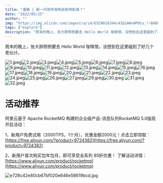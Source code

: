 ```yaml
---
title: "漫画 | 新一代软件架构会影响到谁？"
date: "2022/05/25"
author: ""
img: "https://img.alicdn.com/imgextra/i4/O1CN018344c41QiAWvHPOCu_!!6000000002009-0-tps-685-383.jpg"
tags: ["explore"]
description: "周末的晚上，张大胖照例要去 Hello World 咖啡馆，没想到在这里碰到了好几个老伙计。并针对事件总线展开了讨论。"
---
```

周末的晚上，张大胖照例要去 Hello World 咖啡馆，没想到在这里碰到了好几个老伙计。

![1.jpeg](https://intranetproxy.alipay.com/skylark/lark/0/2023/jpeg/59356401/1680491878243-93fcb08f-dc51-4ea1-a460-1125251e3bbb.jpeg#clientId=u2e54208d-33b5-4&height=804&id=vp3rG&name=1.jpeg&originHeight=804&originWidth=1080&originalType=binary&ratio=1&rotation=0&showTitle=false&status=done&style=none&taskId=u070336c5-eb10-4d23-90dc-c9e1705993f&title=&width=1080)![2.jpeg](https://intranetproxy.alipay.com/skylark/lark/0/2023/jpeg/59356401/1680491878222-9957b76f-9577-4915-b746-49764840e09b.jpeg#clientId=u2e54208d-33b5-4&height=799&id=xoHHX&name=2.jpeg&originHeight=799&originWidth=1080&originalType=binary&ratio=1&rotation=0&showTitle=false&status=done&style=none&taskId=u1d173534-0a76-4ec3-a4b0-6f7dd991f04&title=&width=1080)![3.jpeg](https://intranetproxy.alipay.com/skylark/lark/0/2023/jpeg/59356401/1680491880938-9d3b058e-5aff-445e-8d03-28f2e04aa97b.jpeg#clientId=u2e54208d-33b5-4&height=1049&id=VVwbQ&name=3.jpeg&originHeight=1049&originWidth=1080&originalType=binary&ratio=1&rotation=0&showTitle=false&status=done&style=none&taskId=u80209779-cc2f-405c-8635-a35857c5af5&title=&width=1080)![4.jpeg](https://intranetproxy.alipay.com/skylark/lark/0/2023/jpeg/59356401/1680491878128-90bd7b4a-23b2-467b-b329-2ba40789d41b.jpeg#clientId=u2e54208d-33b5-4&height=897&id=rVLrk&name=4.jpeg&originHeight=897&originWidth=1080&originalType=binary&ratio=1&rotation=0&showTitle=false&status=done&style=none&taskId=u206c3b14-bf95-44e5-becc-be518ac46c3&title=&width=1080)![5.jpeg](https://intranetproxy.alipay.com/skylark/lark/0/2023/jpeg/59356401/1680491878273-e64a6165-ae71-4346-905d-c6de4ca40bb4.jpeg#clientId=u2e54208d-33b5-4&height=847&id=rCNKX&name=5.jpeg&originHeight=847&originWidth=1080&originalType=binary&ratio=1&rotation=0&showTitle=false&status=done&style=none&taskId=u04bbfafd-02d6-4cc6-9f8c-dc957799911&title=&width=1080)![6.jpeg](https://intranetproxy.alipay.com/skylark/lark/0/2023/jpeg/59356401/1680491881448-cbcfe86a-fc48-424f-8177-855055f54746.jpeg#clientId=u2e54208d-33b5-4&height=977&id=zwnt0&name=6.jpeg&originHeight=977&originWidth=1080&originalType=binary&ratio=1&rotation=0&showTitle=false&status=done&style=none&taskId=u854ff985-b0c1-451a-9775-321270ba42c&title=&width=1080)![7.jpeg](https://intranetproxy.alipay.com/skylark/lark/0/2023/jpeg/59356401/1680491881530-f4c3b9a4-566b-4202-94e6-aaef3ca24a61.jpeg#clientId=u2e54208d-33b5-4&height=799&id=okSEV&name=7.jpeg&originHeight=799&originWidth=1080&originalType=binary&ratio=1&rotation=0&showTitle=false&status=done&style=none&taskId=uc9066c55-37ed-439f-b1c2-6f2c85372fe&title=&width=1080)![8.jpeg](https://intranetproxy.alipay.com/skylark/lark/0/2023/jpeg/59356401/1680491881510-b568684d-b2c0-4068-b7a4-3132c02a95ba.jpeg#clientId=u2e54208d-33b5-4&height=1088&id=m2uQY&name=8.jpeg&originHeight=1088&originWidth=1080&originalType=binary&ratio=1&rotation=0&showTitle=false&status=done&style=none&taskId=u098bdb7b-7ae8-4e26-abe2-ae4953c3f13&title=&width=1080)![9.jpeg](https://intranetproxy.alipay.com/skylark/lark/0/2023/jpeg/59356401/1680491881765-a78ae865-e3ce-47cc-8664-825ff7ec0d1b.jpeg#clientId=u2e54208d-33b5-4&height=775&id=RwGHv&name=9.jpeg&originHeight=775&originWidth=1080&originalType=binary&ratio=1&rotation=0&showTitle=false&status=done&style=none&taskId=u4b6d8bee-c3d3-4a58-a5f4-54bca4c2162&title=&width=1080)![10.jpeg](https://intranetproxy.alipay.com/skylark/lark/0/2023/jpeg/59356401/1680491882627-8aa69134-0834-404c-a522-b25e6fd17efe.jpeg#clientId=u2e54208d-33b5-4&height=1087&id=RP8O2&name=10.jpeg&originHeight=1087&originWidth=1080&originalType=binary&ratio=1&rotation=0&showTitle=false&status=done&style=none&taskId=u1c547bd8-e7ab-4620-b2ce-36976edbdd1&title=&width=1080)![11.jpeg](https://intranetproxy.alipay.com/skylark/lark/0/2023/jpeg/59356401/1680491882702-4f81c59b-1614-4038-9248-0d9fbdb7ccff.jpeg#clientId=u2e54208d-33b5-4&height=659&id=LcWAO&name=11.jpeg&originHeight=659&originWidth=1080&originalType=binary&ratio=1&rotation=0&showTitle=false&status=done&style=none&taskId=ua2c6ecb9-e76e-4d72-8707-602d67f80be&title=&width=1080)![12.jpeg](https://intranetproxy.alipay.com/skylark/lark/0/2023/jpeg/59356401/1680491882690-e1f1baf9-9797-4e4d-969c-39fb8f5136db.jpeg#clientId=u2e54208d-33b5-4&height=1332&id=V9Cq9&name=12.jpeg&originHeight=1332&originWidth=1080&originalType=binary&ratio=1&rotation=0&showTitle=false&status=done&style=none&taskId=u6f81ceb8-6409-4f02-aedd-6025849f939&title=&width=1080)![13.jpeg](https://intranetproxy.alipay.com/skylark/lark/0/2023/jpeg/59356401/1680491882826-334b229b-9957-4fd9-96cd-e30e7ac8384b.jpeg#clientId=u2e54208d-33b5-4&height=799&id=trDbw&name=13.jpeg&originHeight=799&originWidth=1080&originalType=binary&ratio=1&rotation=0&showTitle=false&status=done&style=none&taskId=uba7a50cc-4ed9-46c8-af51-b8f4739d870&title=&width=1080)![14.jpeg](https://intranetproxy.alipay.com/skylark/lark/0/2023/jpeg/59356401/1680491882756-bd13078a-bb7b-4a66-b086-3da7302bcde3.jpeg#clientId=u2e54208d-33b5-4&height=1534&id=Osr0S&name=14.jpeg&originHeight=1534&originWidth=1080&originalType=binary&ratio=1&rotation=0&showTitle=false&status=done&style=none&taskId=u9a6c950b-bf3b-43c7-8d8d-89e41201ff0&title=&width=1080)![15.jpeg](https://intranetproxy.alipay.com/skylark/lark/0/2023/jpeg/59356401/1680491883491-4c549e13-ea2d-4152-9e2e-e01b32fb6e1d.jpeg#clientId=u2e54208d-33b5-4&height=799&id=QRz7c&name=15.jpeg&originHeight=799&originWidth=1080&originalType=binary&ratio=1&rotation=0&showTitle=false&status=done&style=none&taskId=uea15e350-f38e-4f8a-aff6-8099853275a&title=&width=1080)![16.jpeg](https://intranetproxy.alipay.com/skylark/lark/0/2023/jpeg/59356401/1680491883599-ec5717c5-b3de-4d45-a38d-b20d7c82210d.jpeg#clientId=u2e54208d-33b5-4&height=799&id=RhEni&name=16.jpeg&originHeight=799&originWidth=1080&originalType=binary&ratio=1&rotation=0&showTitle=false&status=done&style=none&taskId=ubcb10588-8e87-4d28-b6ee-cc2f1519293&title=&width=1080)![17.jpeg](https://intranetproxy.alipay.com/skylark/lark/0/2023/jpeg/59356401/1680491883555-adab95c6-506b-40b2-9ad0-862cc00d7711.jpeg#clientId=u2e54208d-33b5-4&height=1156&id=WXXw9&name=17.jpeg&originHeight=1156&originWidth=1080&originalType=binary&ratio=1&rotation=0&showTitle=false&status=done&style=none&taskId=u8d3d0bc4-97cc-44f3-bf09-eee211c69cd&title=&width=1080)![18.jpeg](https://intranetproxy.alipay.com/skylark/lark/0/2023/jpeg/59356401/1680491883813-396b0f29-eecd-4ba6-b204-00d4fe401dda.jpeg#clientId=u2e54208d-33b5-4&height=915&id=Mvngo&name=18.jpeg&originHeight=915&originWidth=1080&originalType=binary&ratio=1&rotation=0&showTitle=false&status=done&style=none&taskId=u3f6fdcac-f372-4803-bb50-c668b09b4be&title=&width=1080)![19.jpeg](https://intranetproxy.alipay.com/skylark/lark/0/2023/jpeg/59356401/1680491883780-71a76a84-ca78-40b6-966b-80996e524abd.jpeg#clientId=u2e54208d-33b5-4&height=1299&id=Z6Xtl&name=19.jpeg&originHeight=1299&originWidth=1080&originalType=binary&ratio=1&rotation=0&showTitle=false&status=done&style=none&taskId=uefaba7f6-f87d-4b59-a6f0-300e4c5c9a4&title=&width=1080)![20.jpeg](https://intranetproxy.alipay.com/skylark/lark/0/2023/jpeg/59356401/1680491884160-48cc0e91-90f1-4ea9-9834-b2f6f2290622.jpeg#clientId=u2e54208d-33b5-4&height=799&id=tNG3k&name=20.jpeg&originHeight=799&originWidth=1080&originalType=binary&ratio=1&rotation=0&showTitle=false&status=done&style=none&taskId=ub80d78b0-bac1-432b-9eb0-eb1e33c1811&title=&width=1080)![21.jpeg](https://intranetproxy.alipay.com/skylark/lark/0/2023/jpeg/59356401/1680491884332-350ed6e3-c7b8-4f6f-b695-bbeafd2d56ec.jpeg#clientId=u2e54208d-33b5-4&height=1021&id=ruyN6&name=21.jpeg&originHeight=1021&originWidth=1080&originalType=binary&ratio=1&rotation=0&showTitle=false&status=done&style=none&taskId=u3a3cdf88-ef85-4d29-8336-2bf0d904530&title=&width=1080)![22.jpeg](https://intranetproxy.alipay.com/skylark/lark/0/2023/jpeg/59356401/1680491884682-fc8f1f10-8f70-4919-a890-06cf00741fb2.jpeg#clientId=u2e54208d-33b5-4&height=664&id=mF1hp&name=22.jpeg&originHeight=664&originWidth=1080&originalType=binary&ratio=1&rotation=0&showTitle=false&status=done&style=none&taskId=uf28ea544-4aab-4d6a-804c-32571290de5&title=&width=1080)![23.jpeg](https://intranetproxy.alipay.com/skylark/lark/0/2023/jpeg/59356401/1680491884792-11f59831-5912-48d3-9507-9ff6c5de4415.jpeg#clientId=u2e54208d-33b5-4&height=1099&id=QUOGm&name=23.jpeg&originHeight=1099&originWidth=1080&originalType=binary&ratio=1&rotation=0&showTitle=false&status=done&style=none&taskId=ufdb716d4-df38-4c94-a650-0b7dd82da48&title=&width=1080)![24.jpeg](https://intranetproxy.alipay.com/skylark/lark/0/2023/jpeg/59356401/1680491884631-ed3eb840-f01d-4bb3-be42-62cc1de6e5f0.jpeg#clientId=u2e54208d-33b5-4&height=1099&id=QL36y&name=24.jpeg&originHeight=1099&originWidth=1080&originalType=binary&ratio=1&rotation=0&showTitle=false&status=done&style=none&taskId=u2125d473-02b0-47ff-b459-4c79b7bd989&title=&width=1080)![25.jpeg](https://intranetproxy.alipay.com/skylark/lark/0/2023/jpeg/59356401/1680491884955-4c8c8ff0-a162-4c41-a2df-85c79f2b587a.jpeg#clientId=u2e54208d-33b5-4&height=915&id=T852m&name=25.jpeg&originHeight=915&originWidth=1080&originalType=binary&ratio=1&rotation=0&showTitle=false&status=done&style=none&taskId=u1afd3ad3-4667-498a-9cf1-35c7d4a0274&title=&width=1080)![26.jpeg](https://intranetproxy.alipay.com/skylark/lark/0/2023/jpeg/59356401/1680491885161-ac0ead87-5299-4e0c-9f65-4379e216732f.jpeg#clientId=u2e54208d-33b5-4&height=1399&id=s4qLA&name=26.jpeg&originHeight=1399&originWidth=1080&originalType=binary&ratio=1&rotation=0&showTitle=false&status=done&style=none&taskId=u194cc0fa-f44e-4b41-b029-6a302e5b2c2&title=&width=1080)![27.jpeg](https://intranetproxy.alipay.com/skylark/lark/0/2023/jpeg/59356401/1680491885343-dab2d811-c982-4145-a3c4-78201f79abb2.jpeg#clientId=u2e54208d-33b5-4&height=915&id=GlSXx&name=27.jpeg&originHeight=915&originWidth=1080&originalType=binary&ratio=1&rotation=0&showTitle=false&status=done&style=none&taskId=ucd249d8c-b53e-4b58-a847-3db807c26c9&title=&width=1080)![29.jpeg](https://intranetproxy.alipay.com/skylark/lark/0/2023/jpeg/59356401/1680491885297-2e29f22b-3bbb-4e85-bd05-6eb4d65bed94.jpeg#clientId=u2e54208d-33b5-4&height=799&id=ZeJxv&name=29.jpeg&originHeight=799&originWidth=1080&originalType=binary&ratio=1&rotation=0&showTitle=false&status=done&style=none&taskId=ub7c5b374-2f7a-43d3-9d47-a1b3d51d4b9&title=&width=1080)![30.jpeg](https://intranetproxy.alipay.com/skylark/lark/0/2023/jpeg/59356401/1680491885502-990ebfa4-82e5-495c-bf41-f271756dbc55.jpeg#clientId=u2e54208d-33b5-4&height=1152&id=hACCZ&name=30.jpeg&originHeight=1152&originWidth=1080&originalType=binary&ratio=1&rotation=0&showTitle=false&status=done&style=none&taskId=u5666669e-b929-410c-bde5-2a6af4c0f89&title=&width=1080)
![31.jpeg](https://intranetproxy.alipay.com/skylark/lark/0/2023/jpeg/59356401/1680491885810-14b99d8e-e27f-4f18-a793-b179a2949ecc.jpeg#clientId=u2e54208d-33b5-4&height=799&id=kfPQN&name=31.jpeg&originHeight=799&originWidth=1080&originalType=binary&ratio=1&rotation=0&showTitle=false&status=done&style=none&taskId=u667b9e37-56fb-48eb-8320-36a76288cf0&title=&width=1080)
![32.jpeg](https://intranetproxy.alipay.com/skylark/lark/0/2023/jpeg/59356401/1680491886041-fff44cc4-8b69-4f1a-830b-6b912fc1c66f.jpeg#clientId=u2e54208d-33b5-4&height=775&id=jwoSY&name=32.jpeg&originHeight=775&originWidth=1080&originalType=binary&ratio=1&rotation=0&showTitle=false&status=done&style=none&taskId=u51e0e580-f270-4232-8eec-1544557adaf&title=&width=1080)

# 活动推荐

阿里云基于 Apache RocketMQ 构建的企业级产品-消息队列RocketMQ 5.0版现开启活动：

1、新用户免费试用（2000TPS，1个月），优惠金额2000元！点击立即领取：[https://free.aliyun.com/?product=9724382](https://free.aliyun.com/?product=9724382)

2、新用户首次购买包年包月，即可享受全系列 85折优惠！ 了解活动详情：[https://www.aliyun.com/product/rocketmq](https://www.aliyun.com/product/rocketmq)

![e728c42e80cb67bf020e646e58619bcd.jpg](https://intranetproxy.alipay.com/skylark/lark/0/2023/jpeg/59356401/1680576637562-9af35fbf-d64b-4f81-b950-7e72f91b5ca2.jpeg#clientId=u449ffa34-59ce-4&from=paste&height=675&id=u462ad3c6&name=e728c42e80cb67bf020e646e58619bcd.jpg&originHeight=675&originWidth=1920&originalType=binary&ratio=1&rotation=0&showTitle=false&size=258156&status=done&style=none&taskId=u26cea311-dc98-45bd-8c8c-c7884e57c37&title=&width=1920)
